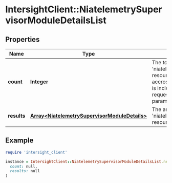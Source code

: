 # IntersightClient::NiatelemetrySupervisorModuleDetailsList

## Properties

| Name | Type | Description | Notes |
| ---- | ---- | ----------- | ----- |
| **count** | **Integer** | The total number of &#39;niatelemetry.SupervisorModuleDetails&#39; resources matching the request, accross all pages. The &#39;Count&#39; attribute is included when the HTTP GET request includes the &#39;$inlinecount&#39; parameter. | [optional] |
| **results** | [**Array&lt;NiatelemetrySupervisorModuleDetails&gt;**](NiatelemetrySupervisorModuleDetails.md) | The array of &#39;niatelemetry.SupervisorModuleDetails&#39; resources matching the request. | [optional] |

## Example

```ruby
require 'intersight_client'

instance = IntersightClient::NiatelemetrySupervisorModuleDetailsList.new(
  count: null,
  results: null
)
```

